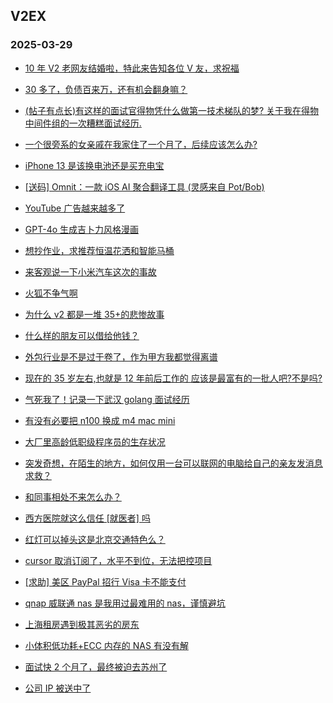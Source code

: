 ## V2EX 
### 2025-03-29

+ [10 年 V2 老网友结婚啦，特此来告知各位 V 友，求祝福](https://www.v2ex.com/t/1121713)

+ [30 多了，负债百来万，还有机会翻身嘛？](https://www.v2ex.com/t/1121755)

+ [(帖子有点长)有这样的面试官得物凭什么做第一技术梯队的梦? 关于我在得物中间件组的一次糟糕面试经历.](https://www.v2ex.com/t/1121646)

+ [一个很旁系的女亲戚在我家住了一个月了，后续应该怎么办?](https://www.v2ex.com/t/1121768)

+ [iPhone 13 是该换电池还是买充电宝](https://www.v2ex.com/t/1121652)

+ [[送码] Omnit：一款 iOS AI 聚合翻译工具 (灵感来自 Pot/Bob)](https://www.v2ex.com/t/1121656)

+ [YouTube 广告越来越多了](https://www.v2ex.com/t/1121659)

+ [GPT-4o 生成吉卜力风格漫画](https://www.v2ex.com/t/1121649)

+ [想抄作业，求推荐恒温花洒和智能马桶](https://www.v2ex.com/t/1121655)

+ [来客观说一下小米汽车这次的事故](https://www.v2ex.com/t/1121820)

+ [火狐不争气啊](https://www.v2ex.com/t/1121796)

+ [为什么 v2 都是一堆 35+的悲惨故事](https://www.v2ex.com/t/1121719)

+ [什么样的朋友可以借给他钱？](https://www.v2ex.com/t/1121775)

+ [外包行业是不是过于卷了，作为甲方我都觉得离谱](https://www.v2ex.com/t/1121695)

+ [现在的 35 岁左右,也就是 12 年前后工作的 应该是最富有的一批人吧?不是吗?](https://www.v2ex.com/t/1121831)

+ [气死我了！记录一下武汉 golang 面试经历](https://www.v2ex.com/t/1121740)

+ [有没有必要把 n100 换成 m4 mac mini](https://www.v2ex.com/t/1121811)

+ [大厂里高龄低职级程序员的生存状况](https://www.v2ex.com/t/1121728)

+ [突发奇想，在陌生的地方，如何仅用一台可以联网的电脑给自己的亲友发消息求救？](https://www.v2ex.com/t/1121746)

+ [和同事相处不来怎么办？](https://www.v2ex.com/t/1121809)

+ [西方医院就这么信任 [就医者] 吗](https://www.v2ex.com/t/1121782)

+ [红灯可以掉头这是北京交通特色么？](https://www.v2ex.com/t/1121902)

+ [cursor 取消订阅了，水平不到位，无法把控项目](https://www.v2ex.com/t/1121897)

+ [[求助] 美区 PayPal 招行 Visa 卡不能支付](https://www.v2ex.com/t/1121918)

+ [qnap 威联通 nas 是我用过最难用的 nas，谨慎避坑](https://www.v2ex.com/t/1121877)

+ [上海租房遇到极其恶劣的房东](https://www.v2ex.com/t/1121858)

+ [小体积低功耗+ECC 内存的 NAS 有没有解](https://www.v2ex.com/t/1121941)

+ [面试快 2 个月了，最终被迫去苏州了](https://www.v2ex.com/t/1121886)

+ [公司 IP 被送中了](https://www.v2ex.com/t/1121926)

